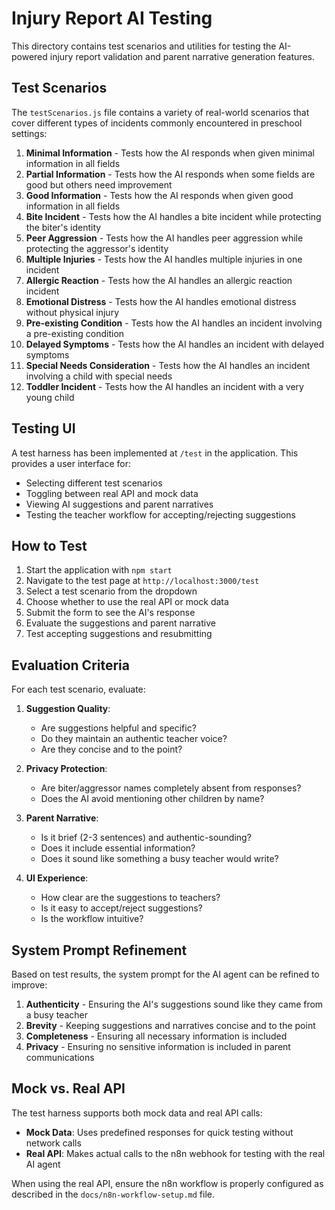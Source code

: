 # Injury Report AI Testing

This directory contains test scenarios and utilities for testing the AI-powered injury report validation and parent narrative generation features.

## Test Scenarios

The `testScenarios.js` file contains a variety of real-world scenarios that cover different types of incidents commonly encountered in preschool settings:

1. **Minimal Information** - Tests how the AI responds when given minimal information in all fields
2. **Partial Information** - Tests how the AI responds when some fields are good but others need improvement
3. **Good Information** - Tests how the AI responds when given good information in all fields
4. **Bite Incident** - Tests how the AI handles a bite incident while protecting the biter's identity
5. **Peer Aggression** - Tests how the AI handles peer aggression while protecting the aggressor's identity
6. **Multiple Injuries** - Tests how the AI handles multiple injuries in one incident
7. **Allergic Reaction** - Tests how the AI handles an allergic reaction incident
8. **Emotional Distress** - Tests how the AI handles emotional distress without physical injury
9. **Pre-existing Condition** - Tests how the AI handles an incident involving a pre-existing condition
10. **Delayed Symptoms** - Tests how the AI handles an incident with delayed symptoms
11. **Special Needs Consideration** - Tests how the AI handles an incident involving a child with special needs
12. **Toddler Incident** - Tests how the AI handles an incident with a very young child

## Testing UI

A test harness has been implemented at `/test` in the application. This provides a user interface for:

- Selecting different test scenarios
- Toggling between real API and mock data
- Viewing AI suggestions and parent narratives
- Testing the teacher workflow for accepting/rejecting suggestions

## How to Test

1. Start the application with `npm start`
2. Navigate to the test page at `http://localhost:3000/test`
3. Select a test scenario from the dropdown
4. Choose whether to use the real API or mock data
5. Submit the form to see the AI's response
6. Evaluate the suggestions and parent narrative
7. Test accepting suggestions and resubmitting

## Evaluation Criteria

For each test scenario, evaluate:

1. **Suggestion Quality**:
   - Are suggestions helpful and specific?
   - Do they maintain an authentic teacher voice?
   - Are they concise and to the point?

2. **Privacy Protection**:
   - Are biter/aggressor names completely absent from responses?
   - Does the AI avoid mentioning other children by name?

3. **Parent Narrative**:
   - Is it brief (2-3 sentences) and authentic-sounding?
   - Does it include essential information?
   - Does it sound like something a busy teacher would write?

4. **UI Experience**:
   - How clear are the suggestions to teachers?
   - Is it easy to accept/reject suggestions?
   - Is the workflow intuitive?

## System Prompt Refinement

Based on test results, the system prompt for the AI agent can be refined to improve:

1. **Authenticity** - Ensuring the AI's suggestions sound like they came from a busy teacher
2. **Brevity** - Keeping suggestions and narratives concise and to the point
3. **Completeness** - Ensuring all necessary information is included
4. **Privacy** - Ensuring no sensitive information is included in parent communications

## Mock vs. Real API

The test harness supports both mock data and real API calls:

- **Mock Data**: Uses predefined responses for quick testing without network calls
- **Real API**: Makes actual calls to the n8n webhook for testing with the real AI agent

When using the real API, ensure the n8n workflow is properly configured as described in the `docs/n8n-workflow-setup.md` file.
